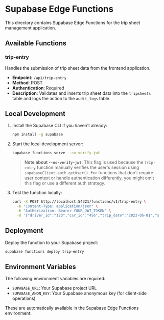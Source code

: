 # Supabase Edge Functions

This directory contains Supabase Edge Functions for the trip sheet management application.

## Available Functions

### trip-entry

Handles the submission of trip sheet data from the frontend application.

- **Endpoint**: `/api/trip-entry`
- **Method**: POST
- **Authentication**: Required
- **Description**: Validates and inserts trip sheet data into the `tripsheets` table and logs the action to the `audit_logs` table.

## Local Development

1. Install the Supabase CLI if you haven't already:
   ```bash
   npm install -g supabase
   ```

2. Start the local development server:
   ```bash
   supabase functions serve --no-verify-jwt
   ```
   
   > **Note about `--no-verify-jwt`**: This flag is used because the `trip-entry` function manually verifies the user's session using `supabaseClient.auth.getUser()`. For functions that don't require user context or handle authentication differently, you might omit this flag or use a different auth strategy.

3. Test the function locally:
   ```bash
   curl -X POST http://localhost:54321/functions/v1/trip-entry \
     -H "Content-Type: application/json" \
     -H "Authorization: Bearer YOUR_JWT_TOKEN" \
     -d '{"driver_id":"123","car_id":"456","trip_date":"2023-06-01","start_km":1000,"end_km":1050,"route":"City Center"}'
   ```

## Deployment

Deploy the function to your Supabase project:

```bash
supabase functions deploy trip-entry
```

## Environment Variables

The following environment variables are required:

- `SUPABASE_URL`: Your Supabase project URL
- `SUPABASE_ANON_KEY`: Your Supabase anonymous key (for client-side operations)

These are automatically available in the Supabase Edge Functions environment.
